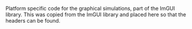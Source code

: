Platform specific code for the graphical simulations, part of the ImGUI library. This was copied from the ImGUI library and placed here so that the headers can be found.